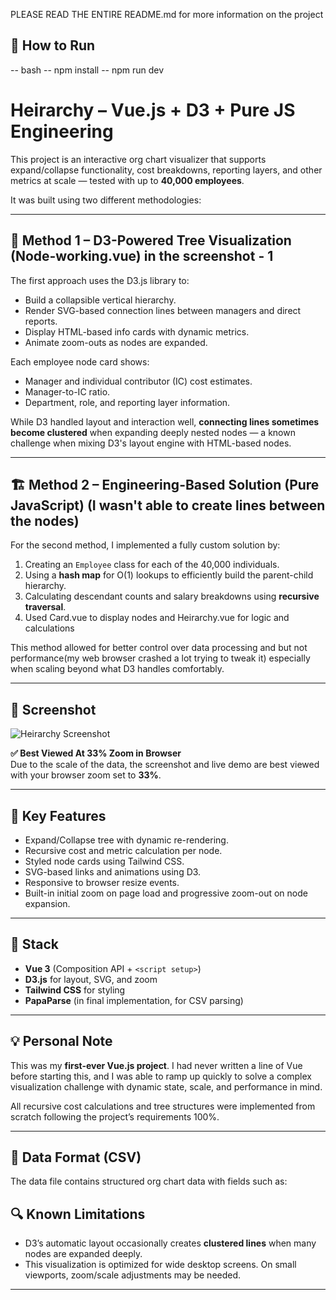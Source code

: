 PLEASE READ THE ENTIRE README.md for more information on the project

## 🏁 How to Run

-- bash
-- npm install
-- npm run dev


# Heirarchy – Vue.js + D3 + Pure JS Engineering

This project is an interactive org chart visualizer that supports expand/collapse functionality, cost breakdowns, reporting layers, and other metrics at scale — tested with up to **40,000 employees**.

It was built using two different methodologies:

---

## 🧠 Method 1 – D3-Powered Tree Visualization (Node-working.vue) in the screenshot - 1

The first approach uses the D3.js library to:
- Build a collapsible vertical hierarchy.
- Render SVG-based connection lines between managers and direct reports.
- Display HTML-based info cards with dynamic metrics.
- Animate zoom-outs as nodes are expanded.

Each employee node card shows:
- Manager and individual contributor (IC) cost estimates.
- Manager-to-IC ratio.
- Department, role, and reporting layer information.

While D3 handled layout and interaction well, **connecting lines sometimes become clustered** when expanding deeply nested nodes — a known challenge when mixing D3's layout engine with HTML-based nodes.

---

## 🏗️ Method 2 – Engineering-Based Solution (Pure JavaScript) (I wasn't able to create lines between the nodes)

For the second method, I implemented a fully custom solution by:
1. Creating an `Employee` class for each of the 40,000 individuals.
2. Using a **hash map** for O(1) lookups to efficiently build the parent-child hierarchy.
3. Calculating descendant counts and salary breakdowns using **recursive traversal**.
4. Used Card.vue to display nodes and Heirarchy.vue for logic and calculations

This method allowed for better control over data processing and but not performance(my web browser crashed a lot trying to tweak it) especially when scaling beyond what D3 handles comfortably.

---

## 📸 Screenshot

<img src="./screenshot.png" alt="Heirarchy Screenshot" />

**✅ Best Viewed At 33% Zoom in Browser**  
Due to the scale of the data, the screenshot and live demo are best viewed with your browser zoom set to **33%**.

---

## 🚀 Key Features
- Expand/Collapse tree with dynamic re-rendering.
- Recursive cost and metric calculation per node.
- Styled node cards using Tailwind CSS.
- SVG-based links and animations using D3.
- Responsive to browser resize events.
- Built-in initial zoom on page load and progressive zoom-out on node expansion.

---

## 🧩 Stack

- **Vue 3** (Composition API + `<script setup>`)
- **D3.js** for layout, SVG, and zoom
- **Tailwind CSS** for styling
- **PapaParse** (in final implementation, for CSV parsing)

---

## 💡 Personal Note

This was my **first-ever Vue.js project**. I had never written a line of Vue before starting this, and I was able to ramp up quickly to solve a complex visualization challenge with dynamic state, scale, and performance in mind.

All recursive cost calculations and tree structures were implemented from scratch following the project’s requirements 100%.

---

## 📂 Data Format (CSV)

The data file contains structured org chart data with fields such as:

## 🔍 Known Limitations

- D3’s automatic layout occasionally creates **clustered lines** when many nodes are expanded deeply.
- This visualization is optimized for wide desktop screens. On small viewports, zoom/scale adjustments may be needed.

---


